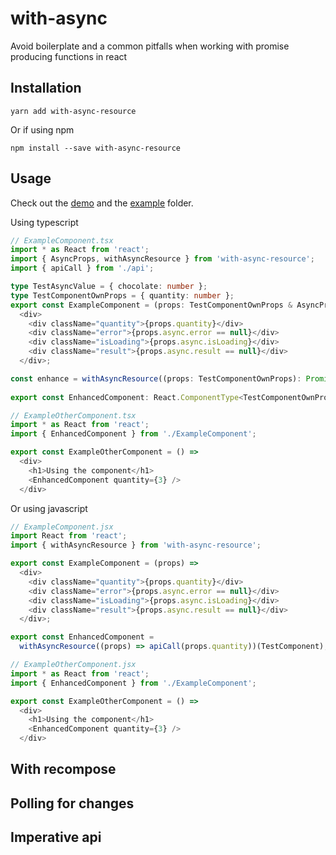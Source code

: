 # with-async

Avoid boilerplate and a common pitfalls when working with promise producing functions in react

## Installation

`yarn add with-async-resource`

Or if using npm

`npm install --save with-async-resource`

## Usage

Check out the [demo](https://dean177.github.io/higher-order-async/) and the [example](https://github.com/Dean177/higher-order-async/tree/master/packages/with-async-resource/example) folder.

Using typescript

```typescript jsx
// ExampleComponent.tsx
import * as React from 'react';
import { AsyncProps, withAsyncResource } from 'with-async-resource';
import { apiCall } from './api';

type TestAsyncValue = { chocolate: number };
type TestComponentOwnProps = { quantity: number };
export const ExampleComponent = (props: TestComponentOwnProps & AsyncProps<TestAsyncValue>) =>
  <div>
    <div className="quantity">{props.quantity}</div>
    <div className="error">{props.async.error == null}</div>
    <div className="isLoading">{props.async.isLoading}</div>
    <div className="result">{props.async.result == null}</div>
  </div>;

const enhance = withAsyncResource((props: TestComponentOwnProps): Promise<TestAsyncValue> => apiCall(props.quantity))     
    
export const EnhancedComponent: React.ComponentType<TestComponentOwnProps> = enhance(ExampleComponent)

// ExampleOtherComponent.tsx
import * as React from 'react';
import { EnhancedComponent } from './ExampleComponent';

export const ExampleOtherComponent = () =>
  <div>
    <h1>Using the component</h1>  
    <EnhancedComponent quantity={3} />
  </div>
```

Or using javascript

```javascript
// ExampleComponent.jsx
import React from 'react';
import { withAsyncResource } from 'with-async-resource';

export const ExampleComponent = (props) =>
  <div>
    <div className="quantity">{props.quantity}</div>
    <div className="error">{props.async.error == null}</div>
    <div className="isLoading">{props.async.isLoading}</div>
    <div className="result">{props.async.result == null}</div>
  </div>;

export const EnhancedComponent = 
  withAsyncResource((props) => apiCall(props.quantity))(TestComponent);

// ExampleOtherComponent.jsx
import * as React from 'react';
import { EnhancedComponent } from './ExampleComponent';

export const ExampleOtherComponent = () =>
  <div>
    <h1>Using the component</h1>  
    <EnhancedComponent quantity={3} />
  </div>
```

## With recompose

## Polling for changes

## Imperative api